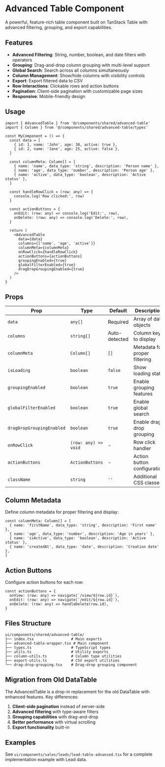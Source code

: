 # Advanced Table Component

A powerful, feature-rich table component built on TanStack Table with advanced filtering, grouping, and export capabilities.

## Features

- **Advanced Filtering**: String, number, boolean, and date filters with operators
- **Grouping**: Drag-and-drop column grouping with multi-level support
- **Global Search**: Search across all columns simultaneously
- **Column Management**: Show/hide columns with visibility controls
- **Export**: Export filtered data to CSV
- **Row Interactions**: Clickable rows and action buttons
- **Pagination**: Client-side pagination with customizable page sizes
- **Responsive**: Mobile-friendly design

## Usage

```tsx
import { AdvancedTable } from '@/components/shared/advanced-table'
import { Column } from '@/components/shared/advanced-table/types'

const MyComponent = () => {
  const data = [
    { id: 1, name: 'John', age: 30, active: true },
    { id: 2, name: 'Jane', age: 25, active: false },
  ]

  const columnMeta: Column[] = [
    { name: 'name', data_type: 'string', description: 'Person name' },
    { name: 'age', data_type: 'number', description: 'Person age' },
    { name: 'active', data_type: 'boolean', description: 'Active status' },
  ]

  const handleRowClick = (row: any) => {
    console.log('Row clicked:', row)
  }

  const actionButtons = {
    onEdit: (row: any) => console.log('Edit:', row),
    onDelete: (row: any) => console.log('Delete:', row),
  }

  return (
    <AdvancedTable
      data={data}
      columns={['name', 'age', 'active']}
      columnMeta={columnMeta}
      onRowClick={handleRowClick}
      actionButtons={actionButtons}
      groupingEnabled={true}
      globalFilterEnabled={true}
      dragDropGroupingEnabled={true}
    />
  )
}
```

## Props

| Prop | Type | Default | Description |
|------|------|---------|-------------|
| `data` | `any[]` | Required | Array of data objects |
| `columns` | `string[]` | Auto-detected | Column keys to display |
| `columnMeta` | `Column[]` | `[]` | Metadata for proper filtering |
| `isLoading` | `boolean` | `false` | Show loading state |
| `groupingEnabled` | `boolean` | `true` | Enable grouping features |
| `globalFilterEnabled` | `boolean` | `true` | Enable global search |
| `dragDropGroupingEnabled` | `boolean` | `true` | Enable drag-drop grouping |
| `onRowClick` | `(row: any) => void` | - | Row click handler |
| `actionButtons` | `ActionButtons` | - | Action button configuration |
| `className` | `string` | `''` | Additional CSS classes |

## Column Metadata

Define column metadata for proper filtering and display:

```tsx
const columnMeta: Column[] = [
  { name: 'firstName', data_type: 'string', description: 'First name' },
  { name: 'age', data_type: 'number', description: 'Age in years' },
  { name: 'isActive', data_type: 'boolean', description: 'Active status' },
  { name: 'createdAt', data_type: 'date', description: 'Creation date' },
]
```

## Action Buttons

Configure action buttons for each row:

```tsx
const actionButtons = {
  onView: (row: any) => navigate(`/view/${row.id}`),
  onEdit: (row: any) => navigate(`/edit/${row.id}`),
  onDelete: (row: any) => handleDelete(row.id),
}
```

## Files Structure

```
ui/components/shared/advanced-table/
├── index.tsx                 # Main exports
├── advanced-table-wrapper.tsx # Main component
├── types.ts                  # TypeScript types
├── utils.ts                  # Utility exports
├── column-utils.ts           # Column type utilities
├── export-utils.ts           # CSV export utilities
└── drag-drop-grouping.tsx    # Drag-drop grouping component
```

## Migration from Old DataTable

The AdvancedTable is a drop-in replacement for the old DataTable with enhanced features. Key differences:

1. **Client-side pagination** instead of server-side
2. **Advanced filtering** with type-aware filters
3. **Grouping capabilities** with drag-and-drop
4. **Better performance** with virtual scrolling
5. **Export functionality** built-in

## Examples

See `ui/components/sales/leads/lead-table-advanced.tsx` for a complete implementation example with Lead data.
